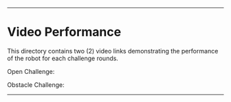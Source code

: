 
***

Video Performance
====

This directory contains two (2) video links demonstrating the performance of the robot for each challenge rounds.

Open Challenge: 

Obstacle Challenge: 

***
